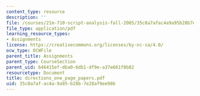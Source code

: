 ```yaml
---
content_type: resource
description: ''
file: /courses/21m-710-script-analysis-fall-2005/35c8a7afac4a9a95b28b7e28af9ee98b_directions_one_page_papers.pdf
file_type: application/pdf
learning_resource_types:
- Assignments
license: https://creativecommons.org/licenses/by-nc-sa/4.0/
ocw_type: OCWFile
parent_title: Assignments
parent_type: CourseSection
parent_uid: 646415ef-dba0-6db1-df9e-a37e661f8b82
resourcetype: Document
title: directions_one_page_papers.pdf
uid: 35c8a7af-ac4a-9a95-b28b-7e28af9ee98b
---
```

